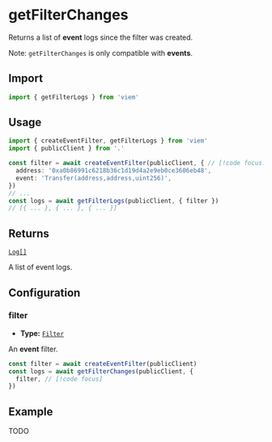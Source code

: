 # getFilterChanges

Returns a list of **event** logs since the filter was created. 

Note: `getFilterChanges` is only compatible with **events**.

## Import

```ts
import { getFilterLogs } from 'viem'
```

## Usage

```ts
import { createEventFilter, getFilterLogs } from 'viem'
import { publicClient } from '.'

const filter = await createEventFilter(publicClient, { // [!code focus:99]
  address: '0xa0b86991c6218b36c1d19d4a2e9eb0ce3606eb48',
  event: 'Transfer(address,address,uint256)',
})
// ...
const logs = await getFilterLogs(publicClient, { filter })
// [{ ... }, { ... }, { ... }]
```

## Returns

[`Log[]`](/TODO)

A list of event logs.

## Configuration

### filter

- **Type:** [`Filter`](/TODO)

An **event** filter.

```ts
const filter = await createEventFilter(publicClient)
const logs = await getFilterChanges(publicClient, {
  filter, // [!code focus]
})
```

## Example

TODO
